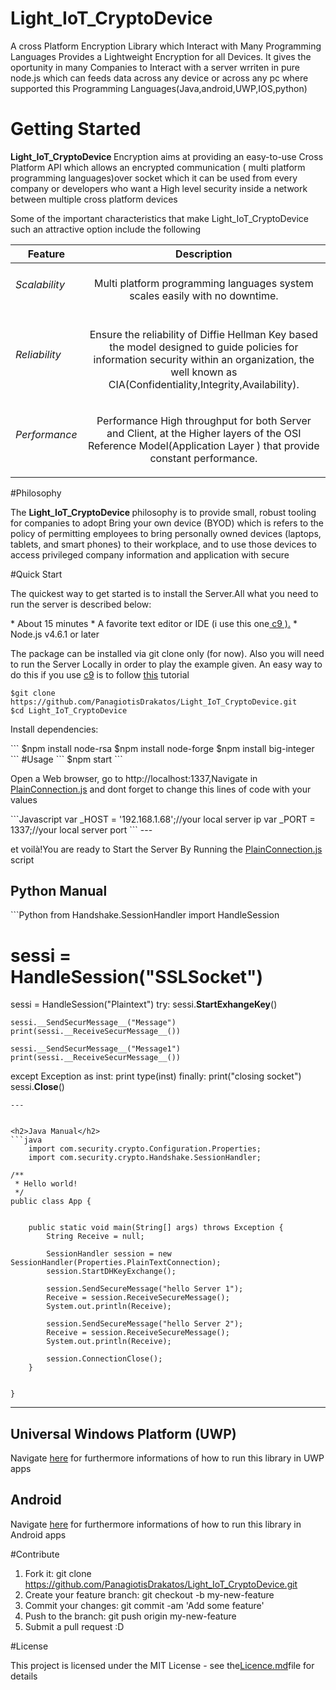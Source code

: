 
# Light_IoT_CryptoDevice
<p>A cross Platform Encryption Library which Interact with Many Programming Languages Provides a Lightweight Encryption for all Devices. It gives the oportunity in many Companies to Interact with a server wrriten in pure node.js which can  feeds data across  any device or across any pc where supported this Programming Languages(Java,android,UWP,IOS,python)</p>

# Getting Started
<p> <b>Light_IoT_CryptoDevice </b>Encryption aims at providing an easy-to-use Cross Platform API which allows an encrypted communication ( multi platform programming languages)over socket which it can be used from every  company or developers who want a High level security inside a network  between multiple cross platform devices</p>

<p>Some of the important characteristics that make Light_IoT_CryptoDevice
such an attractive option  include the following</p>

| Feature            |                         Description                                        |
| -------------      |                       :-------------:                                      | 
|<h6>Scalability</h6>|<p>Multi platform programming languages system scales easily with no downtime.</p>| 
|<h6>Reliability</h6>|<p>Ensure the reliability of Diffie Hellman Key  based the model  designed to guide policies for information     security within an organization, the well known as CIA(Confidentiality,Integrity,Availability).  </p>  |  
|<h6>Performance</h6>| <p>Performance High throughput for both Server and Client, at the Higher layers of the OSI Reference    Model(Application Layer ) that  provide constant performance. </p>                          |        


#Philosophy
<p>The <b>Light_IoT_CryptoDevice </b> philosophy is to provide small, robust tooling for companies to adopt Bring your own device (BYOD) which is refers to the policy of permitting employees to bring personally owned devices (laptops, tablets, and smart phones) to their workplace, and to use those devices to access privileged company information and application with secure </p>

#Quick Start
<p>The quickest way to get started is to install the Server.All what you need to run the server is described below:</p>
 * About 15 minutes
 * A favorite text editor or IDE  (i use this one<a href="https://c9.io/"> c9 ).</a>
 * Node.js v4.6.1 or later
 
<p>The package  can be installed via git clone only (for now). Also you will need to run the Server Locally in order to play the example given. An easy way to do this if you use <a href="https://c9.io/">c9</a> is to follow <a href ="https://www.youtube.com/watch?v=Bhy0vZYElbE">this</a> tutorial </p>
 
 ```
$git clone https://github.com/PanagiotisDrakatos/Light_IoT_CryptoDevice.git
$cd Light_IoT_CryptoDevice
```
<p>Install dependencies:</p>
 ```
$npm install node-rsa
$npm install node-forge
$npm install big-integer
```
#Usage
 ```
$npm start
```
<p>Open a Web browser, go to http://localhost:1337,Navigate in <a href="https://github.com/PanagiotisDrakatos/Light_IoT_CryptoDevice/blob/master/SecureBackend/PlainConnection.js">PlainConnection.js</a> and dont forget to change this lines of code with your values</p>
```Javascript
var _HOST = '192.168.1.68';//your local server ip 
var _PORT = 1337;//your local server port
```
---
<p>et voilà!You are ready to Start the Server By Running the <a href="https://github.com/PanagiotisDrakatos/Light_IoT_CryptoDevice/blob/master/SecureBackend/PlainConnection.js">PlainConnection.js</a> script</p>
<h2>Python Manual</h2>
```Python
from Handshake.SessionHandler import HandleSession


# sessi = HandleSession("SSLSocket")
sessi = HandleSession("Plaintext")
try:
    sessi.__StartExhangeKey__()

    sessi.__SendSecurMessage__("Message")
    print(sessi.__ReceiveSecurMessage__())

    sessi.__SendSecurMessage__("Message1")
    print(sessi.__ReceiveSecurMessage__())
except Exception as inst:
    print type(inst)
finally:
    print("closing socket")
    sessi.__Close__()

```
---


<h2>Java Manual</h2>
```java
    import com.security.crypto.Configuration.Properties;
    import com.security.crypto.Handshake.SessionHandler;

/**
 * Hello world!
 */
public class App {
   

    public static void main(String[] args) throws Exception {
        String Receive = null;

        SessionHandler session = new SessionHandler(Properties.PlainTextConnection);
        session.StartDHKeyExchange();

        session.SendSecureMessage("hello Server 1");
        Receive = session.ReceiveSecureMessage();
        System.out.println(Receive);

        session.SendSecureMessage("hello Server 2");
        Receive = session.ReceiveSecureMessage();
        System.out.println(Receive);

        session.ConnectionClose();
    }


}
```
---

<h2>Universal Windows Platform (UWP)</h2>
<p>Navigate <a href="https://github.com/PanagiotisDrakatos/Light_IoT_CryptoDevice/blob/master/SecureUWPClient/SecureUWPClient/MainPage.xaml.cs">here</a> for furthermore informations of how to run this library in UWP apps</p>
<h2>Android</h2>
<p>Navigate <a href="https://github.com/PanagiotisDrakatos/Light_IoT_CryptoDevice/blob/master/SecureAndroidClient/app/src/main/java/com/security/crypto/MainActivity.java">here</a> for furthermore informations of how to run this library in Android apps</p>


#Contribute
 1. Fork it: git clone https://github.com/PanagiotisDrakatos/Light_IoT_CryptoDevice.git
 2. Create your feature branch: git checkout -b my-new-feature
 3. Commit your changes: git commit -am 'Add some feature'
 4. Push to the branch: git push origin my-new-feature
 5. Submit a pull request :D
 
#License
<p> This project is licensed under the MIT License - see the<a href="https://github.com/PanagiotisDrakatos/Light_IoT_CryptoDevice/blob/master/LICENSE">Licence.md</a>file for details</p>
